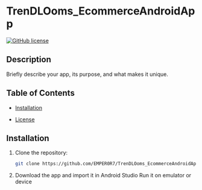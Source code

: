# TrenDLOoms_EcommerceAndroidApp


[![GitHub license](https://img.shields.io/badge/license-MIT-blue.svg)](LICENSE)

## Description

Briefly describe your app, its purpose, and what makes it unique.

## Table of Contents

- [Installation](#installation)


- [License](#license)

## Installation



1. Clone the repository:

   ```bash
   git clone https://github.com/EMPER0R7/TrenDLOoms_EcommerceAndroidApp.git
2. Download the app and import it in Android Studio
   Run it on emulator or device
